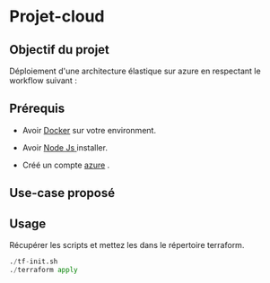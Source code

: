 # Projet-cloud


## Objectif du projet
Déploiement d'une architecture élastique sur azure en respectant le workflow suivant :


## Prérequis

- Avoir [Docker](https://www.docker.com/products/docker-desktop) sur votre environment. 

- Avoir [Node Js ](https://nodejs.org/en/) installer. 

- Créé un compte [azure](https://azure.microsoft.com/fr-fr/account/) .

## Use-case proposé






## Usage

Récupérer les scripts et mettez les dans le répertoire terraform. 

```python
./tf-init.sh
./terraform apply



```
